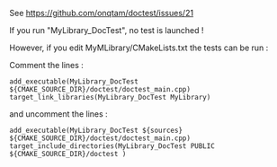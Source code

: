 See https://github.com/onqtam/doctest/issues/21

If you run "MyLibrary_DocTest", no test is launched !

However, if you edit MyMLibrary/CMakeLists.txt the tests can be run :

Comment the lines :
```
add_executable(MyLibrary_DocTest ${CMAKE_SOURCE_DIR}/doctest/doctest_main.cpp)
target_link_libraries(MyLibrary_DocTest MyLibrary)
```

and uncomment the lines :
```
add_executable(MyLibrary_DocTest ${sources} ${CMAKE_SOURCE_DIR}/doctest/doctest_main.cpp)
target_include_directories(MyLibrary_DocTest PUBLIC ${CMAKE_SOURCE_DIR}/doctest )
```

